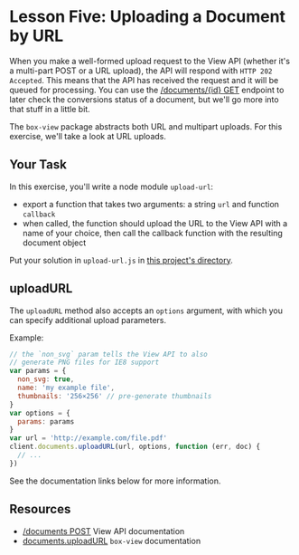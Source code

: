 # Lesson Five: Uploading a Document by URL

When you make a well-formed upload request to the View API (whether it's a multi-part POST or a URL upload), the API will respond with `HTTP 202 Accepted`. This means that the API has received the request and it will be queued for processing. You can use the [/documents/{id} GET](https://developers.box.com/view/#get-documents-id) endpoint to later check the conversions status of a document, but we'll go more into that stuff in a little bit.

The `box-view` package abstracts both URL and multipart uploads. For this exercise, we'll take a look at URL uploads.

## Your Task

In this exercise, you'll write a node module `upload-url`:
- export a function that takes two arguments: a string `url` and function `callback`
- when called, the function should upload the URL to the View API with a name of your choice, then call the callback function with the resulting document object

Put your solution in `upload-url.js` in [this project's directory](/open/04-upload-url).

## uploadURL

The `uploadURL` method also accepts an `options` argument, with which you can specify additional upload parameters.

Example:
```js
// the `non_svg` param tells the View API to also
// generate PNG files for IE8 support
var params = {
  non_svg: true,
  name: 'my example file',
  thumbnails: '256×256' // pre-generate thumbnails
}
var options = {
  params: params
}
var url = 'http://example.com/file.pdf'
client.documents.uploadURL(url, options, function (err, doc) {
  // ...
})
```

See the documentation links below for more information.

## Resources

* [/documents POST](https://developers.box.com/view/#post-documents) View API documentation
* [documents.uploadURL](https://www.npmjs.org/package/box-view#uploadurl) `box-view` documentation
